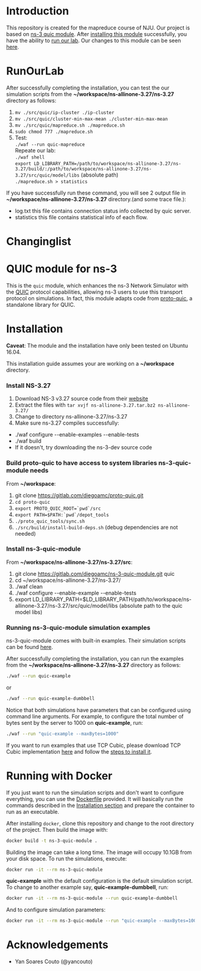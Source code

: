 # Introduction

This repository is created for the mapreduce course of NJU. Our project is based on [ns-3 quic module](https://gitlab.com/diegoamc/ns-3-quic-module). After [installing this module](#Installation) successfully, you have the ability to [run our lab](#RunOurLab). Our changes to this module can be seen [here](#Changinglist).

# RunOurLab

After successfully completing the installation, you can test the our simulation scripts from the __~/workspace/ns-allinone-3.27/ns-3.27__ directory as follows:

1. `mv ./src/quic/ip-cluster ./ip-cluster`
2. `mv ./src/quic/cluster-min-max-mean ./cluster-min-max-mean`
3. `mv ./src/quic/mapreduce.sh ./mapreduce.sh`
4. `sudo chmod 777 ./mapreduce.sh`
5. Test:  
`./waf --run quic-mapreduce`  
Repeate our lab:   
`./waf shell`  
`export LD_LIBRARY_PATH=/path/to/workspace/ns-allinone-3.27/ns-3.27/build/:/path/to/workspace/ns-allinone-3.27/ns-3.27/src/quic/model/libs` (absolute path)  
`./mapreduce.sh > statistics`  

If you have successfully run these command, you will see 2 output file in __~/workspace/ns-allinone-3.27/ns-3.27__ directory.(and some trace file.):  
* log.txt
  this file contains connection status info collected by quic server.
* statistics
  this file contains statistical info of each flow.

# Changinglist



# QUIC module for ns-3

This is the `quic` module, which enhances the ns-3 Network Simulator with the
[QUIC](https://www.chromium.org/quic) protocol capabilities, allowing ns-3 users
to use this transport protocol on simulations. In fact, this module adapts code
from [proto-quic](https://github.com/google/proto-quic), a standalone library
for QUIC.

# Installation

__Caveat__: The module and the installation have only been tested on Ubuntu 16.04.

This installation guide assumes your are working on a __~/workspace__ directory.

### Install NS-3.27

1. Download NS-3 v3.27 source code from their [website](https://www.nsnam.org/release/ns-allinone-3.27.tar.bz2)
2. Extract the files with `tar xvjf ns-allinone-3.27.tar.bz2 ns-allinone-3.27/`
3. Change to directory ns-allinone-3.27/ns-3.27
4. Make sure ns-3.27 compiles successfully:
  - ./waf configure --enable-examples --enable-tests
  - ./waf build
  - If it doesn't, try downloading the ns-3-dev source code

### Build proto-quic to have access to system libraries ns-3-quic-module needs

From __~/workspace__:

1. git clone https://gitlab.com/diegoamc/proto-quic.git
2. `cd proto-quic`
3. ``export PROTO_QUIC_ROOT=`pwd`/src``
4. ``export PATH=$PATH:`pwd`/depot_tools``
5. `./proto_quic_tools/sync.sh`
6. `./src/build/install-build-deps.sh`  (debug dependencies are not needed)

### Install ns-3-quic-module

From __~/workspace/ns-allinone-3.27/ns-3.27/src__:

1. git clone https://gitlab.com/diegoamc/ns-3-quic-module.git quic
2. cd ~/workspace/ns-allinone-3.27/ns-3.27/
3. ./waf clean
4. ./waf configure --enable-example --enable-tests
5. export LD_LIBRARY_PATH=$LD_LIBRARY_PATH/path/to/workspace/ns-allinone-3.27/ns-3.27/src/quic/model/libs (absolute path to the quic model libs)

### Running ns-3-quic-module simulation examples

ns-3-quic-module comes with built-in examples. Their simulation scripts can be found [here](examples/).

After successfully completing the installation, you can run the examples from the __~/workspace/ns-allinone-3.27/ns-3.27__ directory as follows:

```bash
./waf --run quic-example
```

or

```bash
./waf --run quic-example-dumbbell
```

Notice that both simulations have parameters that can be configured using command line arguments. For example, to configure the total number
of bytes sent by the server to 1000 on __quic-example__, run:

```bash
./waf --run "quic-example --maxBytes=1000"
```

If you want to run examples that use TCP Cubic, please download TCP Cubic implementation [here](http://perform.wpi.edu/downloads/#cubic)
and follow the [steps to install it](http://perform.wpi.edu/downloads/cubic/README.txt).

# Running with Docker

If you just want to run the simulation scripts and don't want to configure everything, you can use the [Dockerfile](Dockerfile) provided.
It will basically run the commands described in the [Installation section](#installation) and prepare the container to run as an executable.

After installing `docker`, clone this repository and change to the root directory of the project. Then build the image with:

```bash
docker build -t ns-3-quic-module .
```

Building the image can take a long time. The image will occupy 10.1GB from your disk space. To run the simulations, execute:

```bash
docker run -it --rm ns-3-quic-module
```

__quic-example__ with the default configuration is the default simulation script. To change to another example say, __quic-example-dumbbell__, run:

```bash
docker run -it --rm ns-3-quic-module --run quic-example-dumbbell
```

And to configure simulation parameters:

```bash
docker run -it --rm ns-3-quic-module --run "quic-example --maxBytes=100"
```

# Acknowledgements

- Yan Soares Couto (@yancouto)
